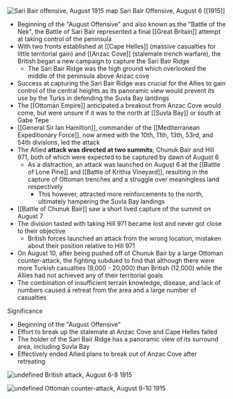 
![Sari Bair offensive, August 1915 map](https://nzhistory.govt.nz/files/styles/fullsize/public/sari-bair-offensive.jpg?itok=oJERm653)
Sari Bair Offensive, August 6 [[1915]]

- Beginning of the "August Offensive" and also known as the "Battle of the Nek", the Battle of Sari Bair represented a final [[Great Britain]] attempt at taking control of the peninsula
- With two fronts established at [[Cape Helles]] (massive casualties for little territorial gain) and [[Anzac Cove]] (stalemate trench warfare), the British began a new campaign to capture the Sari Bair Ridge
	- The Sari Bair Ridge was the high ground which overlooked the middle of the peninsula above Anzac cove
- Success at capturing the Sari Bair Ridge was crucial for the Allies to gain control of the central heights as its panoramic view would prevent its use by the Turks in defending the Suvla Bay landings 
- The [[Ottoman Empire]] anticipated a breakout from Anzac Cove would come, but were unsure if it was to the north at [[Suvla Bay]] or south at Gabe Tepe
- [[General Sir Ian Hamilton]], commander of the [[Mediterranean Expeditionary Force]], now armed with the 10th, 11th, 13th, 53rd, and 54th divisions, led the attack
- The Allied **attack was directed at two summits**; Chunuk Bair and Hill 971, both of which were expected to be captured by dawn of August 6
	- As a distraction, an attack was launched on August 6 at the [[Battle of Lone Pine]] and [[Battle of Krithia Vineyard]], resulting in the capture of Ottoman trenches and a struggle over meaningless land respectively
		- This however, attracted more reinforcements to the north, ultimately hampering the Suvla Bay landings
- [[Battle of Chunuk Bair]] saw a short lived capture of the summit on August 7
- The division tasted with taking Hill 971 became lost and never got close to their objective
	- British forces launched an attack from the wrong location, mistaken about their position relative to Hill 971
- On August 10, after being pushed off of Chunuk Bair by a large Ottoman counter-attack, the fighting subdued to find that although there were more Turkish casualties (9,000 - 20,000) than British (12,000) while the Allies had not achieved any of their territorial goals
- The combination of insufficient terrain knowledge, disease, and lack of numbers caused a retreat from the area and a large number of casualties 

Significance
- Beginning of the "August Offensive"
- Effort to break up the stalemate at Anzac Cove and Cape Helles failed
- The holder of the Sari Bair Ridge has a panoramic view of its surround area, including Suvla Bay
- Effectively ended Allied plans to break out of Anzac Cove after retreating

![undefined](https://upload.wikimedia.org/wikipedia/commons/thumb/a/a7/Battle_of_Sari_Bair%2C_first_phase.jpg/1024px-Battle_of_Sari_Bair%2C_first_phase.jpg)
British attack, August 6-8 1915

![undefined](https://upload.wikimedia.org/wikipedia/commons/thumb/5/5c/Battle_of_Sari_Bair%2C_second_phase.jpg/1024px-Battle_of_Sari_Bair%2C_second_phase.jpg)
Ottoman counter-attack, August 9-10 1915